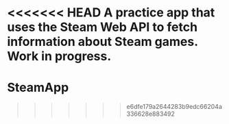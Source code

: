 <<<<<<< HEAD
A practice app that uses the Steam Web API to fetch information about Steam games. Work in progress.
=======
# SteamApp
>>>>>>> e6dfe179a2644283b9edc66204a336628e883492
